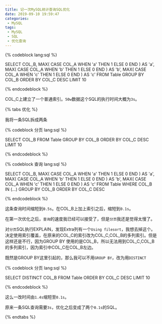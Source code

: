 ```yaml
---
title: 记一次MySQL统计查询SQL优化
date: 2019-09-10 19:59:47
categories:
 - MySQL
tags:
 - MySQL
 - SQL
 - 优化查询
---
```


{% codeblock lang:sql %}

SELECT
	COL_B,
	MAX( CASE COL_A WHEN 'a' THEN 1 ELSE 0 END ) AS 'a',
	MAX( CASE COL_A WHEN 'b' THEN 1 ELSE 0 END ) AS 'b',
	MAX( CASE COL_A WHEN 'c' THEN 1 ELSE 0 END ) AS 'c' 
FROM
	Table 
GROUP BY
	COL_B 
ORDER BY 
    COL_C DESC
LIMIT 10

{% endcodeblock %}

COL_C上建立了一个普通索引。`50w`数据这个SQL的执行时间大概为`3s`。

<!-- more -->

{% tabs 优化 %}

<!-- tab 第一次优化 -->

我将一条SQL拆成两条

{% codeblock 分页 lang:sql %}

SELECT
	COL_B 
FROM
	Table
GROUP BY
    COL_B
ORDER BY
	COL_C DESC
LIMIT 10

{% endcodeblock %}

{% codeblock 查询 lang:sql %}

SELECT
	COL_B,
	MAX( CASE COL_A WHEN 'a' THEN 1 ELSE 0 END ) AS 'a',
	MAX( CASE COL_A WHEN 'b' THEN 1 ELSE 0 END ) AS 'b',
	MAX( CASE COL_A WHEN 'c' THEN 1 ELSE 0 END ) AS 'c'
FROM
	Table 
WHERE
	COL_B IN (...) 
GROUP BY
	COL_B
ORDER BY 
    COL_C DESC

{% endcodeblock %}

这条查询时间缩短到`0.5s`。在COL_B上加上索引之后，缩短到`0.1s`。

在第一次优化之后，`查询`的速度我已经可以接受了，但是`分页`我还是觉得太慢了。

<!-- endtab -->

<!-- tab 第二次优化 -->

对`分页`SQL执行EXPLAIN，发现Extra列有一个`Using filesort`，我想去掉这个。决定使用索引覆盖，在原来的COL_C的索引改为COL_C,COL_B的多列索引。但是这样还是不行，因为GROUP BY 使用的是COL_B，所以无法用到COL_C,COL_B的多列索引，因为索引中COL_C在COL_B左边。

既然是GROUP BY这里引起的，那么我可以不用`GROUP BY`，改为用`DISTINCT`

{% codeblock 分页 lang:sql %}

SELECT
    DISTINCT
	COL_B 
FROM
	Table
ORDER BY
	COL_C DESC
LIMIT 10

{% endcodeblock %}

这么一改时间由`1.4s`缩短至`0.1s`。

原来一条SQL查询需要`3s`，优化之后变成了两个`0.1s`的SQL。

<!-- endtab -->

{% endtabs %}


